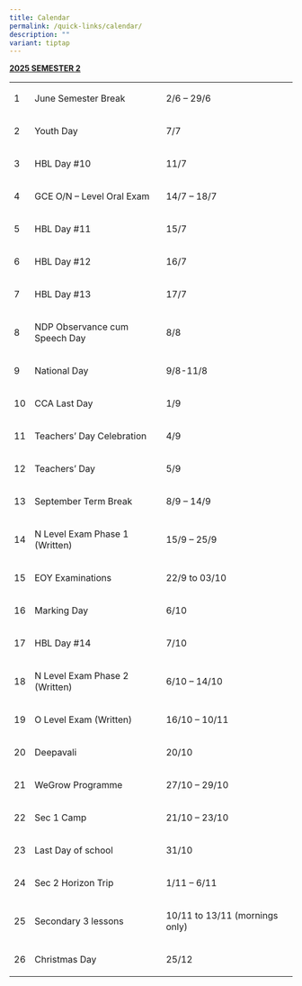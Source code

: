 ```yaml
---
title: Calendar
permalink: /quick-links/calendar/
description: ""
variant: tiptap
---
```

<p><strong><u>2025 SEMESTER 2</u></strong>
</p>
<table style="minWidth: 75px">
<colgroup>
<col>
<col>
<col>
</colgroup>
<tbody>
<tr>
<td rowspan="1" colspan="1">
<p>1&nbsp;</p>
</td>
<td rowspan="1" colspan="1">
<p>June Semester Break</p>
</td>
<td rowspan="1" colspan="1">
<p>2/6 – 29/6</p>
</td>
</tr>
<tr>
<td rowspan="1" colspan="1">
<p>2</p>
</td>
<td rowspan="1" colspan="1">
<p>Youth Day</p>
</td>
<td rowspan="1" colspan="1">
<p>7/7</p>
</td>
</tr>
<tr>
<td rowspan="1" colspan="1">
<p>3</p>
</td>
<td rowspan="1" colspan="1">
<p>HBL Day #10</p>
</td>
<td rowspan="1" colspan="1">
<p>11/7</p>
</td>
</tr>
<tr>
<td rowspan="1" colspan="1">
<p>4</p>
</td>
<td rowspan="1" colspan="1">
<p>GCE O/N – Level Oral Exam</p>
</td>
<td rowspan="1" colspan="1">
<p>14/7 – 18/7</p>
</td>
</tr>
<tr>
<td rowspan="1" colspan="1">
<p>5</p>
</td>
<td rowspan="1" colspan="1">
<p>HBL Day #11</p>
</td>
<td rowspan="1" colspan="1">
<p>15/7</p>
</td>
</tr>
<tr>
<td rowspan="1" colspan="1">
<p>6</p>
</td>
<td rowspan="1" colspan="1">
<p>HBL Day #12</p>
</td>
<td rowspan="1" colspan="1">
<p>16/7</p>
</td>
</tr>
<tr>
<td rowspan="1" colspan="1">
<p>7</p>
</td>
<td rowspan="1" colspan="1">
<p>HBL Day #13</p>
</td>
<td rowspan="1" colspan="1">
<p>17/7</p>
</td>
</tr>
<tr>
<td rowspan="1" colspan="1">
<p>8</p>
</td>
<td rowspan="1" colspan="1">
<p>NDP Observance cum
<br>Speech Day</p>
</td>
<td rowspan="1" colspan="1">
<p>8/8</p>
</td>
</tr>
<tr>
<td rowspan="1" colspan="1">
<p>9</p>
</td>
<td rowspan="1" colspan="1">
<p>National Day</p>
</td>
<td rowspan="1" colspan="1">
<p>9/8-11/8</p>
</td>
</tr>
<tr>
<td rowspan="1" colspan="1">
<p>10</p>
</td>
<td rowspan="1" colspan="1">
<p>CCA Last Day</p>
</td>
<td rowspan="1" colspan="1">
<p>1/9</p>
</td>
</tr>
<tr>
<td rowspan="1" colspan="1">
<p>11</p>
</td>
<td rowspan="1" colspan="1">
<p>Teachers’ Day Celebration</p>
</td>
<td rowspan="1" colspan="1">
<p>4/9</p>
</td>
</tr>
<tr>
<td rowspan="1" colspan="1">
<p>12</p>
</td>
<td rowspan="1" colspan="1">
<p>Teachers’ Day</p>
</td>
<td rowspan="1" colspan="1">
<p>5/9</p>
</td>
</tr>
<tr>
<td rowspan="1" colspan="1">
<p>13</p>
</td>
<td rowspan="1" colspan="1">
<p>September Term Break</p>
</td>
<td rowspan="1" colspan="1">
<p>8/9 – 14/9</p>
</td>
</tr>
<tr>
<td rowspan="1" colspan="1">
<p>14</p>
</td>
<td rowspan="1" colspan="1">
<p>N Level Exam Phase 1 (Written)</p>
</td>
<td rowspan="1" colspan="1">
<p>15/9 – 25/9</p>
</td>
</tr>
<tr>
<td rowspan="1" colspan="1">
<p>15</p>
</td>
<td rowspan="1" colspan="1">
<p>EOY Examinations</p>
</td>
<td rowspan="1" colspan="1">
<p>22/9 to 03/10</p>
</td>
</tr>
<tr>
<td rowspan="1" colspan="1">
<p>16</p>
</td>
<td rowspan="1" colspan="1">
<p>Marking Day</p>
</td>
<td rowspan="1" colspan="1">
<p>6/10</p>
</td>
</tr>
<tr>
<td rowspan="1" colspan="1">
<p>17</p>
</td>
<td rowspan="1" colspan="1">
<p>HBL Day #14</p>
</td>
<td rowspan="1" colspan="1">
<p>7/10</p>
</td>
</tr>
<tr>
<td rowspan="1" colspan="1">
<p>18</p>
</td>
<td rowspan="1" colspan="1">
<p>N Level Exam Phase 2 (Written)</p>
</td>
<td rowspan="1" colspan="1">
<p>6/10 – 14/10</p>
</td>
</tr>
<tr>
<td rowspan="1" colspan="1">
<p>19</p>
</td>
<td rowspan="1" colspan="1">
<p>O Level Exam (Written)</p>
</td>
<td rowspan="1" colspan="1">
<p>16/10 – 10/11</p>
</td>
</tr>
<tr>
<td rowspan="1" colspan="1">
<p>20</p>
</td>
<td rowspan="1" colspan="1">
<p>Deepavali</p>
</td>
<td rowspan="1" colspan="1">
<p>20/10</p>
</td>
</tr>
<tr>
<td rowspan="1" colspan="1">
<p>21</p>
</td>
<td rowspan="1" colspan="1">
<p>WeGrow Programme</p>
</td>
<td rowspan="1" colspan="1">
<p>27/10 – 29/10</p>
</td>
</tr>
<tr>
<td rowspan="1" colspan="1">
<p>22</p>
</td>
<td rowspan="1" colspan="1">
<p>Sec 1 Camp</p>
</td>
<td rowspan="1" colspan="1">
<p>21/10 – 23/10</p>
</td>
</tr>
<tr>
<td rowspan="1" colspan="1">
<p>23</p>
</td>
<td rowspan="1" colspan="1">
<p>Last Day of school</p>
</td>
<td rowspan="1" colspan="1">
<p>31/10</p>
</td>
</tr>
<tr>
<td rowspan="1" colspan="1">
<p>24</p>
</td>
<td rowspan="1" colspan="1">
<p>Sec 2 Horizon Trip</p>
</td>
<td rowspan="1" colspan="1">
<p>1/11 – 6/11</p>
</td>
</tr>
<tr>
<td rowspan="1" colspan="1">
<p>25</p>
</td>
<td rowspan="1" colspan="1">
<p>Secondary 3 lessons</p>
</td>
<td rowspan="1" colspan="1">
<p>10/11 to 13/11 (mornings only)</p>
</td>
</tr>
<tr>
<td rowspan="1" colspan="1">
<p>26</p>
</td>
<td rowspan="1" colspan="1">
<p>Christmas Day</p>
</td>
<td rowspan="1" colspan="1">
<p>25/12</p>
</td>
</tr>
</tbody>
</table>
<p></p>
<p></p>
<p></p>
<h4></h4>
<p></p>
<h4></h4>
<h4></h4>
<p></p>
<p></p>
<h4></h4>
<p></p>
<p></p>
<h4></h4>
<p></p>
<p></p>